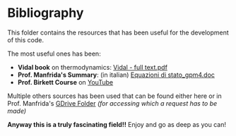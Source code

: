 # Bibliography

This folder contains the resources that has been 
useful for the development of this code.

The most useful ones has been:

 - **Vidal book** on thermodynamics: [Vidal - full text.pdf](books%2FVidal%20-%20full%20text.pdf)
 - **Prof. Manfrida's Summary**: (in italian) [Equazioni di stato_gpm4.doc](other%2FEquazioni%20di%20stato_gpm4.doc)
 - **Prof. Birkett Course** on [YouTube](https://www.youtube.com/@gregbirkett2158/playlists)

Multiple others sources has been used that can be found either here 
or in Prof. Manfrida's [GDrive Folder](https://drive.google.com/drive/u/0/folders/1k6rY8zWLx2VoUIC_YCnGprAEniOrpkq4) 
_(for accessing which a request has to be made)_

**Anyway this is a truly fascinating field!!** Enjoy and go as deep as you can! 